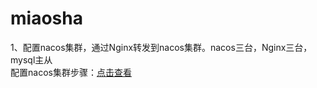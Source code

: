 # miaosha
1、配置nacos集群，通过Nginx转发到nacos集群。nacos三台，Nginx三台，mysql主从  
配置nacos集群步骤：[点击查看](https://nacos.io/zh-cn/docs/cluster-mode-quick-start.html)